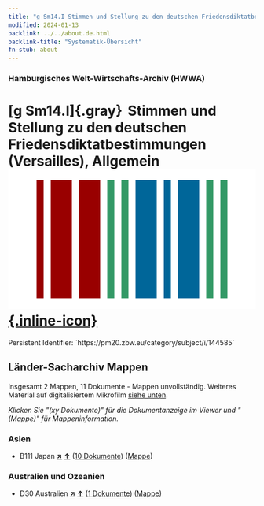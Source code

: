```yaml
---
title: "g Sm14.I Stimmen und Stellung zu den deutschen Friedensdiktatbestimmungen (Versailles), Allgemein"
modified: 2024-01-13
backlink: ../../about.de.html
backlink-title: "Systematik-Übersicht"
fn-stub: about
---
```


### Hamburgisches Welt-Wirtschafts-Archiv (HWWA)

# [g Sm14.I]{.gray}&#8201; Stimmen und Stellung zu den deutschen Friedensdiktatbestimmungen (Versailles), Allgemein &#160; [![Wikidata](/images/Wikidata-logo.svg "Wikidata"){.inline-icon}](http://www.wikidata.org/entity/Q104699685)

<div class="hint">Persistent Identifier: `https://pm20.zbw.eu/category/subject/i/144585`</div>







## Länder-Sacharchiv Mappen






Insgesamt 2 Mappen, 11 Dokumente - Mappen unvollständig. Weiteres Material auf digitalisiertem Mikrofilm [siehe unten](#filmsections).

_Klicken Sie "(xy Dokumente)" für die Dokumentanzeige im Viewer und "(Mappe)" für Mappeninformation._




### Asien

- B111 Japan [**&nearr;**](../../../geo/i/141272/about.de.html "Japan (alle Mappen)") [**&uarr;**](../../../geo/about.de.html#B111 "Ländersystematik") (<a href="https://pm20.zbw.eu/iiifview/folder/sh/141272,144585" title="über: Japan : Stimmen und Stellung zu den deutschen Friedensdiktatbestimmungen (Versailles), Allgemein" target="_blank">10 Dokumente</a>) ([Mappe](../../../../folder/sh/1412xx/141272/1445xx/144585/about.de.html))

### Australien und Ozeanien

- D30 Australien [**&nearr;**](../../../geo/i/141621/about.de.html "Australien (alle Mappen)") [**&uarr;**](../../../geo/about.de.html#D30 "Ländersystematik") (<a href="https://pm20.zbw.eu/iiifview/folder/sh/141621,144585" title="über: Australien : Stimmen und Stellung zu den deutschen Friedensdiktatbestimmungen (Versailles), Allgemein" target="_blank">1 Dokumente</a>) ([Mappe](../../../../folder/sh/1416xx/141621/1445xx/144585/about.de.html))



<a id="filmsections" />













